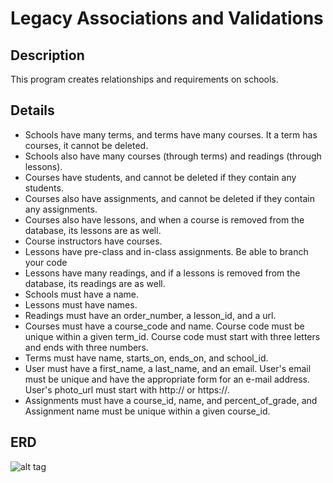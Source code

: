 # Legacy Associations and Validations

## Description

This program creates relationships and requirements on schools.

## Details

* Schools have many terms, and terms have many courses. It a term has courses, it cannot be deleted.
* Schools also have many courses (through terms) and readings (through lessons).
* Courses have students, and cannot be deleted if they contain any students.
* Courses also have assignments, and cannot be deleted if they contain any assignments.
* Courses also have lessons, and when a course is removed from the database, its lessons are as well.
* Course instructors have courses.
* Lessons have pre-class and in-class assignments. Be able to branch your code
* Lessons have many readings, and if a lessons is removed from the database, its readings are as well.
* Schools must have a name.
* Lessons must have names.
* Readings must have an order_number, a lesson_id, and a url.
* Courses must have a course_code and name. Course code must be unique within a given term_id. Course code must start with three letters and ends with three numbers.
* Terms must have name, starts_on, ends_on, and school_id.
* User must have a first_name, a last_name, and an email. User's email must be unique and have the appropriate form for an e-mail address. User's photo_url must start with http:// or https://.
* Assignments must have a course_id, name, and percent_of_grade, and Assignment name must be unique within a given course_id.

## ERD

![alt tag](https://github.com/McJaRule/legacy_associations_validations/blob/master/Legacy%20Associations%20and%20Validations.png)
